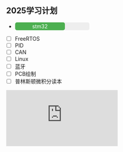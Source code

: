 ## 2025学习计划

- <div style="background: #eee; border-radius: 5px; width: 200px;">
  <div style="background: #4CAF50; width: 65%; border-radius: 5px; text-align: center; color: white; padding: 2px;">
    stm32
  </div>
</div>

- [ ] FreeRTOS
- [ ] PID
- [ ] CAN
- [ ] Linux
- [ ] 蓝牙
- [ ] PCB绘制
- [ ] 普林斯顿微积分读本

![Progress](https://gist.githubusercontent.com/Minichiellon/f0f39e47045029f2164980879878c5c7/raw/f0784d0ad8029b753cf48fd8ae32c43b00989065/gistfile1.txt)
